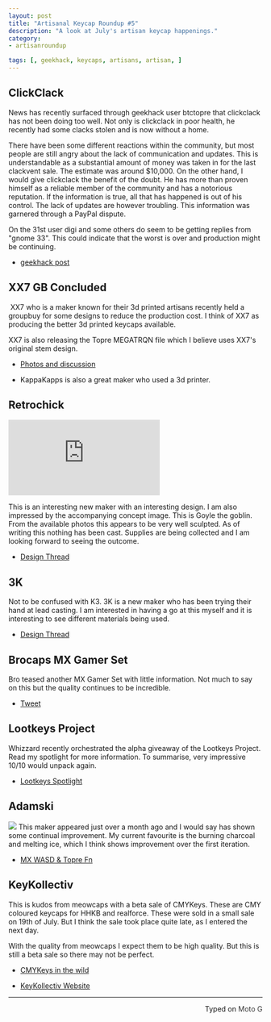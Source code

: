```yaml
---
layout: post
title: "Artisanal Keycap Roundup #5"
description: "A look at July's artisan keycap happenings."
category: 
- artisanroundup

tags: [, geekhack, keycaps, artisans, artisan, ]
---
```


## ClickClack
News has recently surfaced through geekhack user btctopre that clickclack has not been doing too well. Not only is clickclack in poor health, he recently had some clacks stolen and is now without a home.  

There have been some different reactions within the community, but most people are still angry about the lack of communication and updates. This is understandable as a substantial amount of money was taken in for the last clackvent sale. The estimate was around $10,000. On the other hand, I would give clickclack the benefit of the doubt. He has more than proven himself as a reliable member of the community and has a notorious reputation. If the information is true, all that has happened is out of his control.  The lack of updates are however troubling. This information was garnered through a PayPal dispute.

On the 31st user digi and some others do seem to be getting replies from "gnome 33". This could indicate that the worst is over and production might be continuing.

* [geekhack post](https://geekhack.org/index.php?topic=45955.msg1800669#msg1800669)

## XX7 GB Concluded
![]()
XX7 who is a maker known for their 3d printed artisans recently held a groupbuy for some designs to reduce the production cost. I think of XX7 as producing the better 3d printed keycaps available. 

XX7 is also releasing the Topre MEGATRQN file which I believe uses XX7's original stem design.

* [Photos and discussion](http://imgur.com/gallery/aL5r0)

* KappaKapps is also a great maker who used a 3d printer. 

## Retrochick

![](https://geekhack.org/index.php?action=dlattach;topic=73671.0;attach=105912;image)

This is an interesting new maker with an interesting design. I am also impressed by the accompanying concept image. This is Goyle the goblin. From the available photos this appears to be very well sculpted. As of writing this nothing has been cast. Supplies are being collected and I am looking forward to seeing the outcome.

* [Design Thread](https://geekhack.org/index.php?topic=73671.0)

## 3K
Not to be confused with K3. 3K is a new maker who has been trying their hand at lead casting. I am interested in having a go at this myself and it is interesting to see different materials being used.

* [Design Thread](https://geekhack.org/index.php?topic=73688.0)

## Brocaps MX Gamer Set
Bro teased another MX Gamer Set with little information. Not much to say on this but the quality continues to be incredible.

* [Tweet](https://mobile.twitter.com/BroCaps/status/626851050172096513?s=09)


## Lootkeys Project
Whizzard recently orchestrated the alpha giveaway of the Lootkeys Project. Read my spotlight for more information. To summarise, very impressive 10/10 would unpack again.

* [Lootkeys Spotlight](http://roastpotatoes.github.io/keycapspotlight/2015/07/30/keycap-spotlight-lootkeys-project/)

## Adamski
![](https://i.imgur.com/qedfaBg.jpg)
This maker appeared just over a month ago and I would say has shown some continual improvement. My current favourite is the burning charcoal and melting ice, which I think shows improvement over the first iteration.

* [MX WASD & Topre Fn](http://www.reddit.com/r/MechanicalKeyboards/comments/3d2oj4/artisanmx_wasd_and_fn_topre/)



## KeyKollectiv
This is kudos from meowcaps with a beta sale of CMYKeys. These are CMY coloured keycaps for HHKB and realforce. These were sold in a small sale on 19th of July. But I think the sale took place quite late, as I entered the next day.  

With the quality from meowcaps I expect them to be high quality. But this is still a beta sale so there may not be perfect.

* [CMYKeys in the wild](https://imgur.com/a/gX1Ma)

* [KeyKollectiv Website](https://keykollectiv.com)

--------------------------------
 <p style="text-align: right" title=":(">Typed on <font color="#373737">Moto G</font></p>